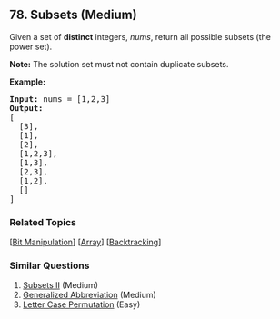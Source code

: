 <!--|This file generated by command(leetcode description); DO NOT EDIT.    |-->
<!--+----------------------------------------------------------------------+-->
<!--|@author    Openset <openset.wang@gmail.com>                           |-->
<!--|@link      https://github.com/openset                                 |-->
<!--|@home      https://github.com/openset/leetcode                        |-->
<!--+----------------------------------------------------------------------+-->

## 78. Subsets (Medium)

<p>Given a set of <strong>distinct</strong> integers, <em>nums</em>, return all possible subsets (the power set).</p>

<p><strong>Note:</strong> The solution set must not contain duplicate subsets.</p>

<p><strong>Example:</strong></p>

<pre>
<strong>Input:</strong> nums = [1,2,3]
<strong>Output:</strong>
[
  [3],
&nbsp; [1],
&nbsp; [2],
&nbsp; [1,2,3],
&nbsp; [1,3],
&nbsp; [2,3],
&nbsp; [1,2],
&nbsp; []
]</pre>


### Related Topics
  [[Bit Manipulation](https://github.com/openset/leetcode/tree/master/tag/bit-manipulation/README.md)]
  [[Array](https://github.com/openset/leetcode/tree/master/tag/array/README.md)]
  [[Backtracking](https://github.com/openset/leetcode/tree/master/tag/backtracking/README.md)]

### Similar Questions
  1. [Subsets II](https://github.com/openset/leetcode/tree/master/problems/subsets-ii) (Medium)
  1. [Generalized Abbreviation](https://github.com/openset/leetcode/tree/master/problems/generalized-abbreviation) (Medium)
  1. [Letter Case Permutation](https://github.com/openset/leetcode/tree/master/problems/letter-case-permutation) (Easy)
